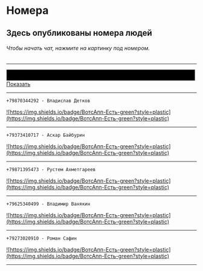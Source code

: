 # Номера
## Здесь опубликованы номера людей
###### Чтобы начать чат, нажмите на картинку под номером.

___

<textarea id="typing-text" readonly></textarea>
<style>
 #typing-text {
     color: #FFFFFF;
     border: solid 1px #A8A8A8;
     font-weight: bold;
     text-align: left;
     font-family: Arial, Helvetica, sans-serif;
     overflow: auto;
     background-color: #000000;
     font-size: 15px;
     padding: 5px;
     height: 30px;
     width: 500px;
     outline: none;
     resize: none;
     box-sizing: border-box;
}
</style>
<script>
(function () {
   var CharacterPos = 0;
   var MsgBuffer = "";
   var TypeDelay = 100; 
   var NxtMsgDelay = 1000;
   var MsgIndex = 0;
   var delay;
   var MsgArray = ["Привет","Это я","А это мой сайт","Не для слабонервных"];

   function StartTyping() {
      var id = document.getElementById("typing-text");
      if (CharacterPos != MsgArray[MsgIndex].length) {
         MsgBuffer  = MsgBuffer + MsgArray[MsgIndex].charAt(CharacterPos);
         id.value = MsgBuffer+"_";
         delay = TypeDelay;
         id.scrollTop = id.scrollHeight; 
      } else {
         delay = NxtMsgDelay;
         MsgBuffer   = "";
         CharacterPos = -1;
         if (MsgIndex!=MsgArray.length-1){
           MsgIndex++;
         }else {
           MsgIndex = 0;
         }
       }
       CharacterPos++;
       setTimeout(StartTyping,delay);
   }
StartTyping();
})();
</script>
<br />
<a href="#" id="show_hide_tlink" onclick="ShowHide();return false;">Показать</a>

<div id="show_hide_content" style="display: none;">
    Эти люди чем-то мне навредили, и теперь расплачиваются за это)
</div>
<style>
 #show_hide_content {
    margin-top: 10px;
    width: 500px;
    height: 200px;
    border: solid 1px #000000;
    padding: 5px;
    background-color: #000000;
    overflow: auto;
 }
</style>
<script>
 function ShowHide(){
    var shContent = document.getElementById("show_hide_content");
    var linkName = document.getElementById('show_hide_tlink');
   if(linkName.innerText == 'Показать'){
       linkName.innerText ='Скрыть';
       shContent.style.display = 'block';
     }else{
       linkName.innerText = 'Показать';
       shContent.style.display = 'none';
   }
 }
</script>

___

```
+79870344292 - Владислав Детков
```


<a href="https://api.whatsapp.com/send?phone=79870344292" align="center">![https://img.shields.io/badge/ВотсАпп-Есть-green?style=plastic](https://img.shields.io/badge/ВотсАпп-Есть-green?style=plastic)</a>

___

```
+79373410717 - Аскар Байбурин
```


<a href="https://api.whatsapp.com/send?phone=79373410717" align="center">![https://img.shields.io/badge/ВотсАпп-Есть-green?style=plastic](https://img.shields.io/badge/ВотсАпп-Есть-green?style=plastic)</a>

___

```
+79871395473 - Рустем Ахметгареев
```


<a href="https://api.whatsapp.com/send?phone=79871395473" align="center">![https://img.shields.io/badge/ВотсАпп-Есть-green?style=plastic](https://img.shields.io/badge/ВотсАпп-Есть-green?style=plastic)</a>

___

```
+79625340499 - Владимир Ванякин
```


<a href="https://api.whatsapp.com/send?phone=79625340499" align="center">![https://img.shields.io/badge/ВотсАпп-Есть-green?style=plastic](https://img.shields.io/badge/ВотсАпп-Есть-green?style=plastic)</a>

___

```
+79273020910 - Роман Сафин
```


<a href="https://api.whatsapp.com/send?phone=79273020910" align="center">![https://img.shields.io/badge/ВотсАпп-Есть-green?style=plastic](https://img.shields.io/badge/ВотсАпп-Есть-green?style=plastic)</a>

___